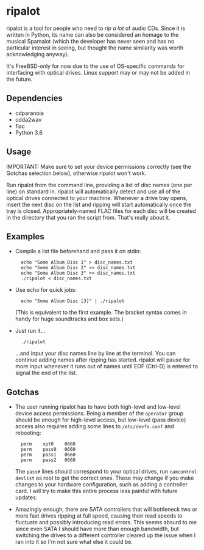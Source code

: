 # ripalot

ripalot is a tool for people who need to _rip a lot_ of audio CDs. Since it is written in Python,
its name can also be considered an homage to the musical Spamalot (which the developer has never
seen and has no particular interest in seeing, but thought the name similarity was worth
acknowledging anyway).

It's FreeBSD-only for now due to the use of OS-specific commands for interfacing with optical
drives. Linux support may or may not be added in the future.

## Dependencies
- cdparanoia
- cdda2wav
- flac
- Python 3.6

## Usage
IMPORTANT: Make sure to set your device permissions correctly (see the Gotchas selection below),
otherwise ripalot won't work.

Run ripalot from the command line, providing a list of disc names (one per line) on standard in.
ripalot will automatically detect and use all of the optical drives connected to your machine.
Whenever a drive tray opens, insert the next disc on the list and ripping will start automatically
once the tray is closed. Appropriately-named FLAC files for each disc will be created in the
directory that you ran the script from. That's really about it.

## Examples

- Compile a list file beforehand and pass it on stdin:

		echo "Some Album Disc 1" > disc_names.txt
		echo "Some Album Disc 2" >> disc_names.txt
		echo "Some Album Disc 3" >> disc_names.txt
		./ripalot < disc_names.txt

- Use echo for quick jobs:

		echo "Some Album Disc [3]" | ./ripalot

	(This is equivalent to the first example. The bracket syntax comes in handy for huge
	soundtracks and box sets.)

- Just run it...

		./ripalot

	...and input your disc names line by line at the terminal. You can continue adding names after
	ripping has started. ripalot will pause for more input whenever it runs out of names until EOF
	(Ctrl-D) is entered to signal the end of the list.

## Gotchas
- The user running ripalot has to have both high-level and low-level device access permissions.
Being a member of the `operator` group should be enough for high-level access, but low-level (pass
device) access also requires adding some lines to `/etc/devfs.conf` and rebooting:

		perm	xpt0	0660
		perm	pass0	0660
		perm	pass1	0660
		perm	pass2	0660

	The `pass#` lines should correspond to your optical drives, run `camcontrol devlist` as root to
	get the correct ones. These may change if you make changes to your hardware configuration,
	such as adding a controller card. I will try to make this entire process less painful with
	future updates.

- Amazingly enough, there are SATA controllers that will bottleneck two or more fast drives ripping
at full speed, causing their read speeds to fluctuate and possibly introducing read errors. This
seems absurd to me since even SATA I should have more than enough bandwidth, but switching the
drives to a different controller cleared up the issue when I ran into it so I'm not sure what else
it could be.
